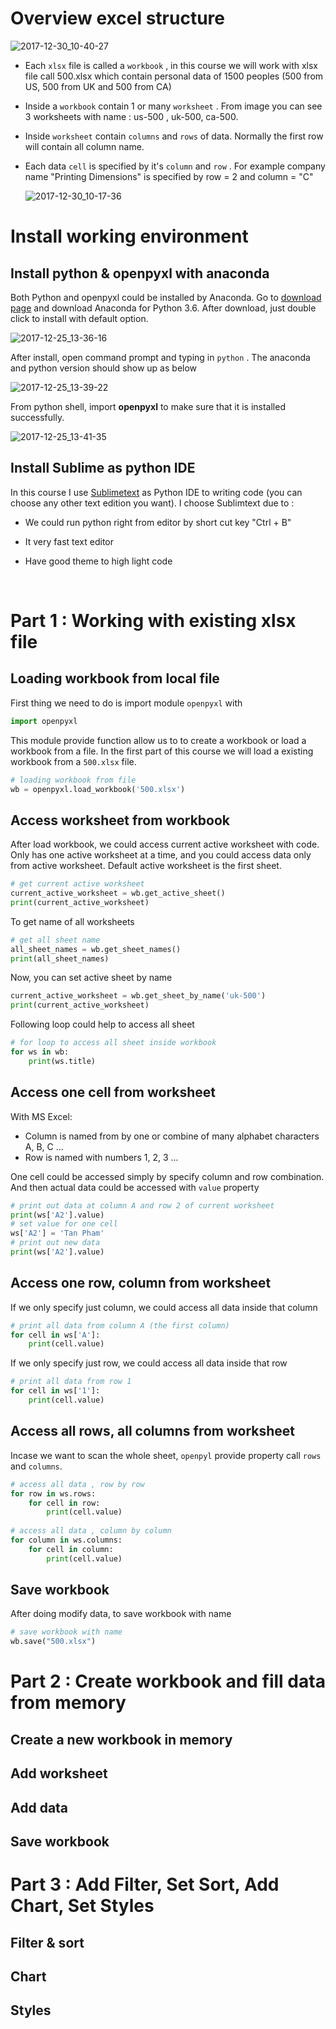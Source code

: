

# Overview excel structure

![2017-12-30_10-40-27](/assets\images\2017-12-30_10-40-27.jpg)



- Each ```xlsx``` file is called a ```workbook``` , in this course we will work with xlsx file call 500.xlsx which contain personal data of 1500 peoples (500 from US, 500 from UK and 500 from CA)

- Inside a ```workbook``` contain 1 or many ```worksheet``` . From image you can see 3 worksheets with name : us-500 , uk-500, ca-500.

- Inside ```worksheet``` contain ```columns``` and ```rows``` of data. Normally the first row will contain all column name.

- Each data ```cell``` is specified by it's ```column``` and ```row``` . For example company name "Printing Dimensions" is specified by row = 2 and column = "C"

  ![2017-12-30_10-17-36](/assets\images\2017-12-30_10-17-36.jpg)



# Install working environment

## Install python & openpyxl with anaconda

Both Python and openpyxl could be installed by Anaconda. Go to [download page](https://www.anaconda.com/download/) and download Anaconda for Python 3.6. After download, just double click to install with default option.

![2017-12-25_13-36-16](/assets\images\2017-12-25_13-36-16.jpg)



After install, open command prompt and typing in `python` . The anaconda and python version should show up as below

![2017-12-25_13-39-22](/assets\images\2017-12-25_13-39-22.jpg)

From python shell, import **openpyxl** to make sure that it is installed successfully.

![2017-12-25_13-41-35](/assets\images\2017-12-25_13-41-35.jpg)



## Install Sublime as python IDE

In this course I use [Sublimetext](https://www.sublimetext.com/) as Python IDE to writing code (you can choose any other text edition you want). I choose Sublimtext due to :

- We could run python right from editor by short cut key "Ctrl + B"

- It very fast text editor

- Have good theme to high light code

  ​



# Part 1 : Working with existing xlsx file

## Loading workbook from local file

First thing we need to do is import module `openpyxl` with

```python
import openpyxl
```

This module provide function allow us to to create a workbook or load a workbook from a file. In the first part of this course we will load a existing workbook from a `500.xlsx` file.

```python
# loading workbook from file
wb = openpyxl.load_workbook('500.xlsx')
```

## Access worksheet from workbook

After load workbook, we could access current active worksheet with code. Only has one active worksheet at a time, and you could access data only from active worksheet. Default active worksheet is the first sheet.

```python
# get current active worksheet
current_active_worksheet = wb.get_active_sheet()
print(current_active_worksheet)
```

To get name of all worksheets

```python
# get all sheet name
all_sheet_names = wb.get_sheet_names()
print(all_sheet_names)
```

Now, you can set active sheet by name

```python
current_active_worksheet = wb.get_sheet_by_name('uk-500')
print(current_active_worksheet)
```

Following loop could help to access all sheet

```python
# for loop to access all sheet inside workbook
for ws in wb:
	print(ws.title)
```

## Access one cell from worksheet

With MS Excel:

* Column is named from by one or combine of many alphabet characters  A, B, C ...
* Row is named with numbers 1, 2, 3 ...

One cell could be accessed simply by specify column and row combination. And then actual data could be accessed with `value` property

```python
# print out data at column A and row 2 of current worksheet
print(ws['A2'].value)
# set value for one cell
ws['A2'] = 'Tan Pham'
# print out new data
print(ws['A2'].value)
```

## Access one row, column from worksheet

If we only specify just column, we could access all data inside that column

```python
# print all data from column A (the first column)
for cell in ws['A']:
	print(cell.value)
```

If we only specify just row, we could access all data inside that row

```python
# print all data from row 1
for cell in ws['1']:
	print(cell.value)
```

## Access all rows, all columns from worksheet

Incase we want to scan the whole sheet, `openpyl` provide property call `rows` and `columns`.

```python
# access all data , row by row
for row in ws.rows:
    for cell in row:
        print(cell.value)
        
# access all data , column by column
for column in ws.columns:
	for cell in column:
		print(cell.value)
```

## Save workbook

After doing modify data, to save workbook with name

```python
# save workbook with name
wb.save("500.xlsx")
```

# Part 2 : Create workbook and fill data from memory

## Create a new workbook in memory



## Add worksheet

## Add data

## Save workbook

# Part 3 :  Add Filter, Set Sort, Add Chart, Set Styles

## Filter & sort

## Chart

## Styles